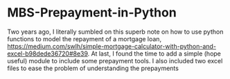 # MBS-Prepayment-in-Python
Two years ago, I literally sumbled on this superb note on how to use python functions to model the repayment of a mortgage loan, https://medium.com/swlh/simple-mortgage-calculator-with-python-and-excel-b98dede36720#8e39. At last, I found the time to add a simple (hope useful) module to include some prepayment tools. I also included two excel files to ease the problem of understanding the prepayments  
